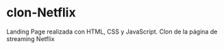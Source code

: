 # clon-Netflix
Landing Page realizada con HTML, CSS y JavaScript. Clon de la página de streaming Netflix

